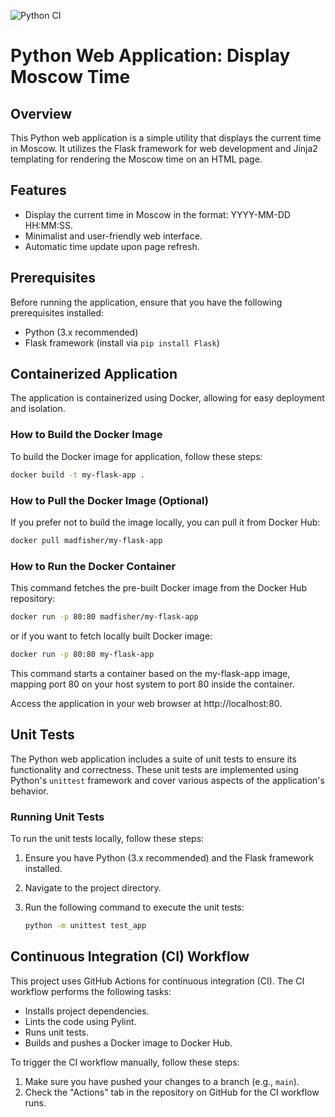 ![Python CI](https://github.com/MaximInnopolis/devops-lab/workflows/Python%20CI/badge.svg)

# Python Web Application: Display Moscow Time

## Overview

This Python web application is a simple utility that displays the current time in Moscow. It utilizes the Flask framework for web development and Jinja2 templating for rendering the Moscow time on an HTML page.

## Features

- Display the current time in Moscow in the format: YYYY-MM-DD HH:MM:SS.
- Minimalist and user-friendly web interface.
- Automatic time update upon page refresh.

## Prerequisites

Before running the application, ensure that you have the following prerequisites installed:

- Python (3.x recommended)
- Flask framework (install via `pip install Flask`)

## Containerized Application

The application is containerized using Docker, allowing for easy deployment and isolation.

### How to Build the Docker Image

To build the Docker image for application, follow these steps:

```bash
docker build -t my-flask-app .
```

### How to Pull the Docker Image (Optional)

If you prefer not to build the image locally, you can pull it from Docker Hub:

```bash
docker pull madfisher/my-flask-app
```

### How to Run the Docker Container

This command fetches the pre-built Docker image from the Docker Hub repository:

```bash
docker run -p 80:80 madfisher/my-flask-app
```
or if you want to fetch locally built Docker image:
```bash
docker run -p 80:80 my-flask-app
```

This command starts a container based on the my-flask-app image, mapping port 80 on your host system to port 80 inside the container.

Access the application in your web browser at http://localhost:80.

## Unit Tests

The Python web application includes a suite of unit tests to ensure its functionality and correctness. These unit tests are implemented using Python's `unittest` framework and cover various aspects of the application's behavior.

### Running Unit Tests

To run the unit tests locally, follow these steps:

1. Ensure you have Python (3.x recommended) and the Flask framework installed.

2. Navigate to the project directory.

3. Run the following command to execute the unit tests:

   ```bash
   python -m unittest test_app
   
## Continuous Integration (CI) Workflow

This project uses GitHub Actions for continuous integration (CI). The CI workflow performs the following tasks:

- Installs project dependencies.
- Lints the code using Pylint.
- Runs unit tests.
- Builds and pushes a Docker image to Docker Hub.

To trigger the CI workflow manually, follow these steps:

1. Make sure you have pushed your changes to a branch (e.g., `main`).
2. Check the "Actions" tab in the repository on GitHub for the CI workflow runs.